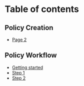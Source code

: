 # Table of contents

## Policy Creation

* [Page 2](README.md)

## Policy Workflow

* [Getting started](policy-overflow/getting-started.md)
* [Step 1](policy-workflow/step-1.md)
* [Step 2](policy-workflow/step-2.md)
